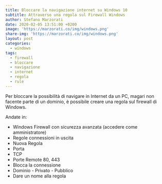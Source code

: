```yaml
---
title: Bloccare la navigazione internet su Windows 10
subtitle: Attraverso una regola sul Firewall Windows
author: Stefano Marzorati
date: 2020-02-05 13:51:00 +0200
image: 'https://marzorati.co/img/windows.png'
share-img: 'https://marzorati.co/img/windows.png'
layout: post
categories:
  - windows
tags:
  - firewall
  - bloccare
  - navigazione
  - internet
  - regola
  - rule
---
```

Per bloccare la possibilità di navigare in Internet da un PC, magari non facente parte di un dominio, è possibile creare una regola sul firewall di Windows.   

Andate in:   
* Windows Firewall con sicurezza avanzata (accedere come amministratore)
* Regole connessioni in uscita
* Nuova Regola
* Porta
* TCP
* Porte Remote 80, 443
* Blocca la connessione
* Dominio - Privato - Pubblico
* Dare un nome alla regola
